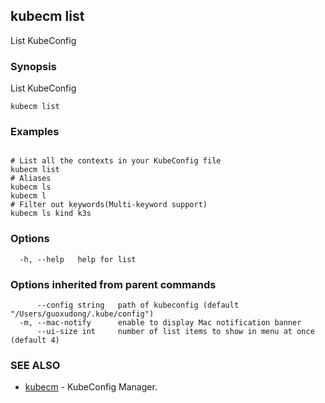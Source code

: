 ## kubecm list

List KubeConfig

### Synopsis

List KubeConfig

```
kubecm list
```

### Examples

```

# List all the contexts in your KubeConfig file
kubecm list
# Aliases
kubecm ls
kubecm l
# Filter out keywords(Multi-keyword support)
kubecm ls kind k3s

```

### Options

```
  -h, --help   help for list
```

### Options inherited from parent commands

```
      --config string   path of kubeconfig (default "/Users/guoxudong/.kube/config")
  -m, --mac-notify      enable to display Mac notification banner
      --ui-size int     number of list items to show in menu at once (default 4)
```

### SEE ALSO

* [kubecm](kubecm.md)	 - KubeConfig Manager.

